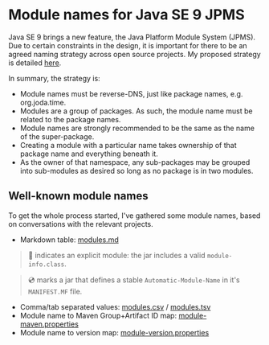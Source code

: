 # Module names for Java SE 9 JPMS

Java SE 9 brings a new feature, the Java Platform Module System (JPMS).
Due to certain constraints in the design, it is important for there to be an agreed naming strategy across open source projects.
My proposed strategy is detailed [here](http://blog.joda.org/2017/04/java-se-9-jpms-module-naming.html).

In summary, the strategy is:

* Module names must be reverse-DNS, just like package names, e.g. org.joda.time.
* Modules are a group of packages. As such, the module name must be related to the package names.
* Module names are strongly recommended to be the same as the name of the super-package.
* Creating a module with a particular name takes ownership of that package name and everything beneath it.
* As the owner of that namespace, any sub-packages may be grouped into sub-modules as desired so long as no package is in two modules.

## Well-known module names

To get the whole process started, I've gathered some module names, based on conversations with the relevant projects.

* Markdown table: [modules.md](generated/modules.md)

> :dvd: indicates an explicit module: the jar includes a valid `module-info.class`.

> :cd: marks a jar that defines a stable `Automatic-Module-Name` in it's `MANIFEST.MF` file.

* Comma/tab separated values: [modules.csv](generated/modules.csv) / [modules.tsv](generated/modules.tsv)
* Module name to Maven Group+Artifact ID map: [module-maven.properties](generated/module-maven.properties)
* Module name to version map: [module-version.properties](generated/module-version.properties)
